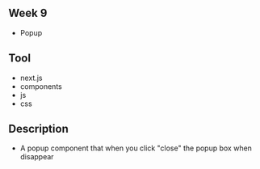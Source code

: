 ## Week 9
- Popup

## Tool
- next.js
- components
- js
- css

## Description
- A popup component that when you click "close" the popup box when disappear
